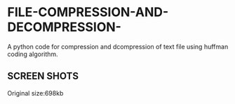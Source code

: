# FILE-COMPRESSION-AND-DECOMPRESSION-
A python code for compression and dcompression of text file using huffman coding algorithm.
## SCREEN SHOTS 
Original size:698kb
